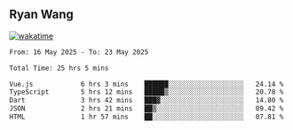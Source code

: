 ## Ryan Wang

[![wakatime](https://wakatime.com/badge/user/6f4ce45f-b03c-4eb3-b701-4b95e0885d94.svg)](https://wakatime.com/@6f4ce45f-b03c-4eb3-b701-4b95e0885d94)

<!--START_SECTION:waka-->

```txt
From: 16 May 2025 - To: 23 May 2025

Total Time: 25 hrs 5 mins

Vue.js            6 hrs 3 mins    ██████░░░░░░░░░░░░░░░░░░░   24.14 %
TypeScript        5 hrs 12 mins   █████▒░░░░░░░░░░░░░░░░░░░   20.78 %
Dart              3 hrs 42 mins   ███▓░░░░░░░░░░░░░░░░░░░░░   14.80 %
JSON              2 hrs 21 mins   ██▒░░░░░░░░░░░░░░░░░░░░░░   09.42 %
HTML              1 hr 57 mins    ██░░░░░░░░░░░░░░░░░░░░░░░   07.81 %
```

<!--END_SECTION:waka-->
